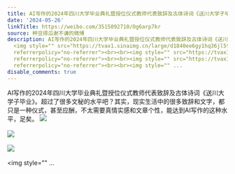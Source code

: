 ```yaml
---
title: AI写作的2024年四川大学毕业典礼暨授位仪式教师代表致辞及古体诗词《送川大学子毕业》。超过了很多文秘的水平吧？其实，现实生活中的很多致辞和文字，都只是一种...
date: '2024-05-26'
linkTitle: https://weibo.com/3515092710/Og6arp7kr
source: 种豆得瓜谢不谦的微博
description: AI写作的2024年四川大学毕业典礼暨授位仪式教师代表致辞及古体诗词《送川大学子毕业》。超过了很多文秘的水平吧？其实，现实生活中的很多致辞和文字，都只是一种仪式，甚至应酬，不太需要真情实感和文章个性，能达到AI写作的这种水平，足矣。
  <img style="" src="https://tvax1.sinaimg.cn/large/d1840ee6gy1hq36jl5ttej20u01ueai8.jpg"
  referrerpolicy="no-referrer"><br><br><img style="" src="https://tvax1.sinaimg.cn/large/d1840ee6gy1hq36jlq8quj20u01ue12k.jpg"
  referrerpolicy="no-referrer"><br><br><img style="" src="https://tvax1.sinaimg.cn/large/d1840ee6gy1hq36jmajebj20u01ue105.jpg"
  referrerpolicy="no-referrer"><br><br><img style="" ...
disable_comments: true
---
```

AI写作的2024年四川大学毕业典礼暨授位仪式教师代表致辞及古体诗词《送川大学子毕业》。超过了很多文秘的水平吧？其实，现实生活中的很多致辞和文字，都只是一种仪式，甚至应酬，不太需要真情实感和文章个性，能达到AI写作的这种水平，足矣。 <img style="" src="https://tvax1.sinaimg.cn/large/d1840ee6gy1hq36jl5ttej20u01ueai8.jpg" referrerpolicy="no-referrer"><br><br><img style="" src="https://tvax1.sinaimg.cn/large/d1840ee6gy1hq36jlq8quj20u01ue12k.jpg" referrerpolicy="no-referrer"><br><br><img style="" src="https://tvax1.sinaimg.cn/large/d1840ee6gy1hq36jmajebj20u01ue105.jpg" referrerpolicy="no-referrer"><br><br><img style="" ...